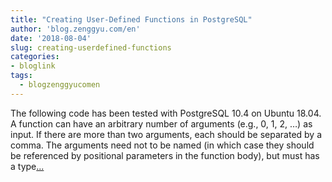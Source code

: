 ```yaml
---
title: "Creating User-Defined Functions in PostgreSQL"
author: 'blog.zenggyu.com/en'
date: '2018-08-04'
slug: creating-userdefined-functions
categories:
- bloglink
tags:
  - blogzenggyucomen
---
```


The following code has been tested with PostgreSQL 10.4 on Ubuntu 18.04. A function can have an arbitrary number of arguments (e.g., 0, 1, 2, …) as input. If there are more than two arguments, each should be separated by a comma. The arguments need not to be named (in which case they should be referenced by positional parameters in the function body), but must has a type[... <i class="fas fa-external-link-alt"></i>](https://blog.zenggyu.com/en/post/2018-08-04/creating-user-defined-functions-in-postgresql/)

